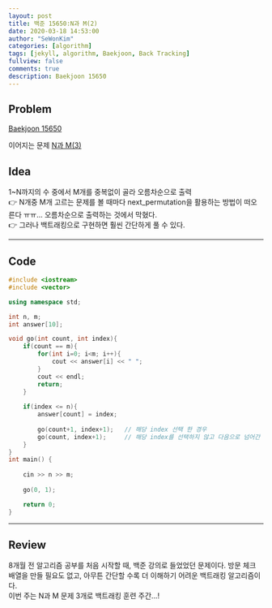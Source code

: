 ```yaml
---
layout: post
title: 백준 15650:N과 M(2)
date: 2020-03-18 14:53:00
author: "SeWonKim"
categories: [algorithm]
tags: [jekyll, algorithm, Baekjoon, Back Tracking]
fullview: false
comments: true
description: Baekjoon 15650
---
```


## Problem

[Baekjoon 15650](https://www.acmicpc.net/problem/15650) 

이어지는 문제 [N과 M(3)](https://sewonkimm.github.io/algorithm/2020/03/18/Q15651.html)


## Idea

1~N까지의 수 중에서 M개를 중복없이 골라 오름차순으로 출력      
👉 N개중 M개 고르는 문제를 볼 때마다 next_permutation을 활용하는 방법이 떠오른다 ㅠㅠ... 오름차순으로 출력하는 것에서 막혔다.     
👉 그러나 백트래킹으로 구현하면 훨씬 간단하게 풀 수 있다.

---

## Code
```cpp
#include <iostream>
#include <vector>

using namespace std;

int n, m;
int answer[10];

void go(int count, int index){
	if(count == m){
		for(int i=0; i<m; i++){
			cout << answer[i] << " ";
		}
		cout << endl;
		return;
	}
	
	if(index <= n){
		answer[count] = index;
		
		go(count+1, index+1);   // 해당 index 선택 한 경우
		go(count, index+1);     // 해당 index를 선택하지 않고 다음으로 넘어간 경우
	}
}
int main() {
	
	cin >> n >> m;
	
	go(0, 1);

	return 0;
}
```
---

## Review

8개월 전 알고리즘 공부를 처음 시작할 때, 백준 강의로 들었었던 문제이다. 
방문 체크 배열을 만들 필요도 없고, 아무튼 간단할 수록 더 이해하기 어려운 백트래킹 알고리즘이다.     
이번 주는 N과 M 문제 3개로 백트래킹 훈련 주간...!
